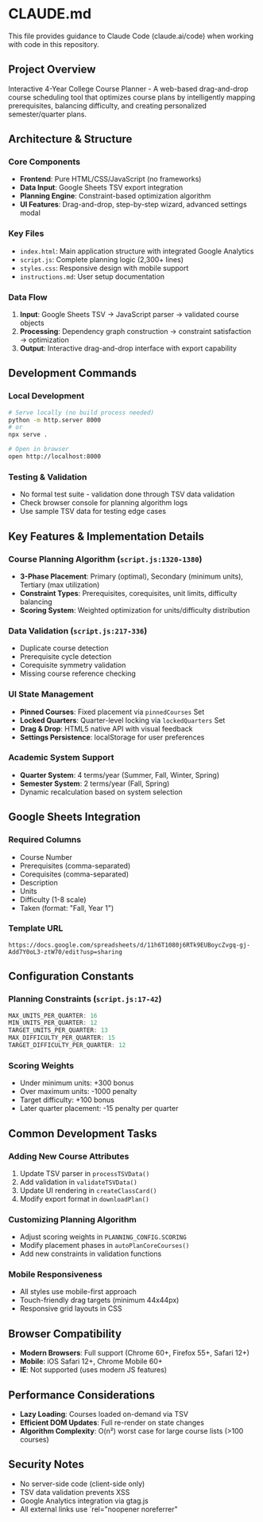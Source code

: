 # CLAUDE.md

This file provides guidance to Claude Code (claude.ai/code) when working with code in this repository.

## Project Overview

Interactive 4-Year College Course Planner - A web-based drag-and-drop course scheduling tool that optimizes course plans by intelligently mapping prerequisites, balancing difficulty, and creating personalized semester/quarter plans.

## Architecture & Structure

### Core Components
- **Frontend**: Pure HTML/CSS/JavaScript (no frameworks)
- **Data Input**: Google Sheets TSV export integration
- **Planning Engine**: Constraint-based optimization algorithm
- **UI Features**: Drag-and-drop, step-by-step wizard, advanced settings modal

### Key Files
- `index.html`: Main application structure with integrated Google Analytics
- `script.js`: Complete planning logic (2,300+ lines)
- `styles.css`: Responsive design with mobile support
- `instructions.md`: User setup documentation

### Data Flow
1. **Input**: Google Sheets TSV → JavaScript parser → validated course objects
2. **Processing**: Dependency graph construction → constraint satisfaction → optimization
3. **Output**: Interactive drag-and-drop interface with export capability

## Development Commands

### Local Development
```bash
# Serve locally (no build process needed)
python -m http.server 8000
# or
npx serve .

# Open in browser
open http://localhost:8000
```

### Testing & Validation
- No formal test suite - validation done through TSV data validation
- Check browser console for planning algorithm logs
- Use sample TSV data for testing edge cases

## Key Features & Implementation Details

### Course Planning Algorithm (`script.js:1320-1380`)
- **3-Phase Placement**: Primary (optimal), Secondary (minimum units), Tertiary (max utilization)
- **Constraint Types**: Prerequisites, corequisites, unit limits, difficulty balancing
- **Scoring System**: Weighted optimization for units/difficulty distribution

### Data Validation (`script.js:217-336`)
- Duplicate course detection
- Prerequisite cycle detection
- Corequisite symmetry validation
- Missing course reference checking

### UI State Management
- **Pinned Courses**: Fixed placement via `pinnedCourses` Set
- **Locked Quarters**: Quarter-level locking via `lockedQuarters` Set
- **Drag & Drop**: HTML5 native API with visual feedback
- **Settings Persistence**: localStorage for user preferences

### Academic System Support
- **Quarter System**: 4 terms/year (Summer, Fall, Winter, Spring)
- **Semester System**: 2 terms/year (Fall, Spring)
- Dynamic recalculation based on system selection

## Google Sheets Integration

### Required Columns
- Course Number
- Prerequisites (comma-separated)
- Corequisites (comma-separated)
- Description
- Units
- Difficulty (1-8 scale)
- Taken (format: "Fall, Year 1")

### Template URL
`https://docs.google.com/spreadsheets/d/11h6T1080j6RTk9EUBoycZvgq-gj-Add7Y0oL3-ztW70/edit?usp=sharing`

## Configuration Constants

### Planning Constraints (`script.js:17-42`)
```javascript
MAX_UNITS_PER_QUARTER: 16
MIN_UNITS_PER_QUARTER: 12
TARGET_UNITS_PER_QUARTER: 13
MAX_DIFFICULTY_PER_QUARTER: 15
TARGET_DIFFICULTY_PER_QUARTER: 12
```

### Scoring Weights
- Under minimum units: +300 bonus
- Over maximum units: -1000 penalty
- Target difficulty: +100 bonus
- Later quarter placement: -15 penalty per quarter

## Common Development Tasks

### Adding New Course Attributes
1. Update TSV parser in `processTSVData()`
2. Add validation in `validateTSVData()`
3. Update UI rendering in `createClassCard()`
4. Modify export format in `downloadPlan()`

### Customizing Planning Algorithm
- Adjust scoring weights in `PLANNING_CONFIG.SCORING`
- Modify placement phases in `autoPlanCoreCourses()`
- Add new constraints in validation functions

### Mobile Responsiveness
- All styles use mobile-first approach
- Touch-friendly drag targets (minimum 44x44px)
- Responsive grid layouts in CSS

## Browser Compatibility
- **Modern Browsers**: Full support (Chrome 60+, Firefox 55+, Safari 12+)
- **Mobile**: iOS Safari 12+, Chrome Mobile 60+
- **IE**: Not supported (uses modern JS features)

## Performance Considerations
- **Lazy Loading**: Courses loaded on-demand via TSV
- **Efficient DOM Updates**: Full re-render on state changes
- **Algorithm Complexity**: O(n²) worst case for large course lists (>100 courses)

## Security Notes
- No server-side code (client-side only)
- TSV data validation prevents XSS
- Google Analytics integration via gtag.js
- All external links use `rel="noopener noreferrer"
